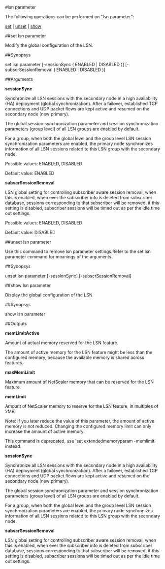 #lsn parameter

The following operations can be performed on "lsn parameter":


[set](#set-lsn-parameter) | [unset](#unset-lsn-parameter) | [show](#show-lsn-parameter)

##set lsn parameter

Modify the global configuration of the LSN.


##Synopsys

set lsn parameter [-sessionSync ( ENABLED | DISABLED )] [-subscrSessionRemoval ( ENABLED | DISABLED )]


##Arguments

<b>sessionSync</b>
Synchronize all LSN sessions with the secondary node in a high availability (HA) deployment (global synchronization). After a failover, established TCP connections and UDP packet flows are kept active and resumed on the secondary node (new primary).
The global session synchronization parameter and session synchronization parameters (group level) of all LSN groups are enabled by default.
For a group, when both the global level and the group level LSN session synchronization parameters are enabled, the primary node synchronizes information of all LSN sessions related to this LSN group with the secondary node.
Possible values: ENABLED, DISABLED
Default value: ENABLED

<b>subscrSessionRemoval</b>
LSN global setting for controlling subscriber aware session removal, when this is enabled, when ever the subscriber info is deleted from subscriber database, sessions corresponding to that subscriber will be removed. if this setting is disabled, subscriber sessions will be timed out as per the idle time out settings.
Possible values: ENABLED, DISABLED
Default value: DISABLED



##unset lsn parameter

Use this command to remove lsn parameter settings.Refer to the set lsn parameter command for meanings of the arguments.


##Synopsys

unset lsn parameter [-sessionSync] [-subscrSessionRemoval]


##show lsn parameter

Display the global configuration of the LSN.


##Synopsys

show lsn parameter


##Outputs

<b>memLimitActive</b>
Amount of actual memory reserved for the LSN feature. 
The amount of active memory for the LSN feature might be less than the configured memory, because the available memory is shared across features.

<b>maxMemLimit</b>
Maximum amount of NetScaler memory that can be reserved for the LSN feature.

<b>memLimit</b>
Amount of NetScaler memory to reserve for the LSN feature, in multiples of 2MB.
Note: If you later reduce the value of this parameter, the amount of active memory is not reduced. Changing the configured memory limit can only increase the amount of active memory.
This command is deprecated, use 'set extendedmemoryparam -memlimit' instead.

<b>sessionSync</b>
Synchronize all LSN sessions with the secondary node in a high availability (HA) deployment (global synchronization). After a failover, established TCP connections and UDP packet flows are kept active and resumed on the secondary node (new primary).
The global session synchronization parameter and session synchronization parameters (group level) of all LSN groups are enabled by default.
For a group, when both the global level and the group level LSN session synchronization parameters are enabled, the primary node synchronizes information of all LSN sessions related to this LSN group with the secondary node.

<b>subscrSessionRemoval</b>
LSN global setting for controlling subscriber aware session removal, when this is enabled, when ever the subscriber info is deleted from subscriber database, sessions corresponding to that subscriber will be removed. if this setting is disabled, subscriber sessions will be timed out as per the idle time out settings.



